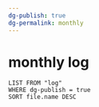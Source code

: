 ```yaml
---
dg-publish: true
dg-permalink: monthly
---
```

# monthly log

```dataview
LIST FROM "log"
WHERE dg-publish = true
SORT file.name DESC
```
